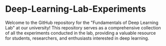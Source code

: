 # Deep-Learning-Lab-Experiments
Welcome to the GitHub repository for the "Fundamentals of Deep Learning Lab" at our university! This repository serves as a comprehensive collection of all the experiments conducted in the lab, providing a valuable resource for students, researchers, and enthusiasts interested in deep learning.
